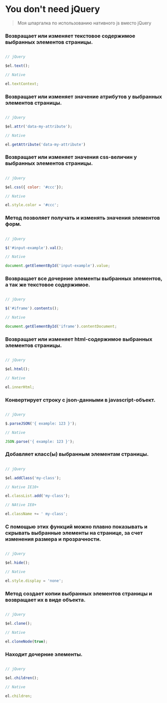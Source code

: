 # You don't need jQuery

> Моя шпаргалка по использованию нативного js вместо jQuery 

### Возвращает или изменяет текстовое содержимое выбранных элементов страницы.

```javascript

// jQuery

$el.text();

// Native

el.textContext;

```

### Возвращает или изменяет значение атрибутов у выбранных элементов страницы.

```javascript

// jQuery

$el.attr('data-my-attribute');

// Native

el.getAttribute('data-my-attribute')

```

### Возвращает или изменяет значения css-величин у выбранных элементов страницы.

```javascript

// jQuery

$el.css({ color: '#ccc'});

// Native

el.style.color = '#ccc';

```

### Метод позволяет получать и изменять значения элементов форм.

```javascript

// jQuery

$('#input-example').val();

// Native

document.getElementById('input-example').value;

```

### Возвращает все дочерние элементы выбранных элементов, а так же текстовое содержимое.

```javascript

// jQuery

$('#iframe').contents();

// Native

document.getElementById('iframe').contentDocument;

```

### Возвращает или изменяет html-содержимое выбранных элементов страницы.

```javascript

// jQuery

$el.html();

// Native

el.innerHtml;

```

### Конвертирует строку с json-данными в javascript-объект.

```javascript

// jQuery

$.parseJSON('{ example: 123 }');

// Native

JSON.parse('{ example: 123 }');

```

### Добавляет класс(ы) выбранным элементам страницы.

```javascript

// jQuery

$el.addClass('my-class');

// Native IE10+

el.classList.add('my-class');

// NAtive IE8+

el.className += ' my-class';

```

### С помощью этих функций можно плавно показывать и скрывать выбранные элементы на странице, за счет изменения размера и прозрачности.

```javascript

// jQuery

$el.hide();

// Native

el.style.display = 'none';

```

### Метод создает копии выбранных элементов страницы и возвращает их в виде объекта.

```javascript

// jQuery

$el.clone();

// Native

el.cloneNode(true);

```

### Находит дочерние элементы.

```javascript

// jQuery

$el.children();

// Native

el.children;

```
